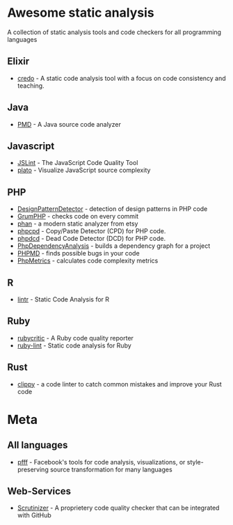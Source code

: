 # Awesome static analysis

A collection of static analysis tools and code checkers for all programming languages

## Elixir

* [credo](https://github.com/rrrene/credo) -  A static code analysis tool with a focus on code consistency and teaching. 

## Java

* [PMD](https://pmd.github.io/) - A Java source code analyzer

## Javascript

* [JSLint](https://github.com/douglascrockford/JSLint) - The JavaScript Code Quality Tool
* [plato](https://github.com/es-analysis/plato) - Visualize JavaScript source complexity

## PHP

* [DesignPatternDetector](https://github.com/Halleck45/DesignPatternDetector) - detection of design patterns in PHP code 
* [GrumPHP](https://github.com/phpro/grumphp) - checks code on every commit
* [phan](https://github.com/etsy/phan) - a modern static analyzer from etsy
* [phpcpd](https://github.com/sebastianbergmann/phpcpd) - Copy/Paste Detector (CPD) for PHP code. 
* [phpdcd](https://github.com/sebastianbergmann/phpdcd) - Dead Code Detector (DCD) for PHP code. 
* [PhpDependencyAnalysis](https://github.com/mamuz/PhpDependencyAnalysis) - builds a dependency graph for a project
* [PHPMD](http://phpmd.org/) - finds possible bugs in your code
* [PhpMetrics](https://github.com/Halleck45/PhpMetrics) - calculates code complexity metrics

## R

* [lintr](https://github.com/jimhester/lintr) - Static Code Analysis for R

## Ruby

* [rubycritic](https://github.com/whitesmith/rubycritic) - A Ruby code quality reporter 
* [ruby-lint](https://github.com/YorickPeterse/ruby-lint) - Static code analysis for Ruby

## Rust

* [clippy](https://github.com/Manishearth/rust-clippy) - a code linter to catch common mistakes and improve your Rust code

# Meta

## All languages

* [pfff](https://github.com/facebook/pfff) - Facebook's tools for code analysis, visualizations, or style-preserving source transformation for many languages

## Web-Services

* [Scrutinizer](https://scrutinizer-ci.com/) - A proprietery code quality checker that can be integrated with GitHub
